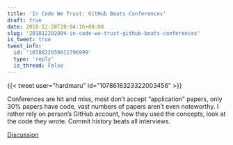 ```yaml
---
title: 'In Code We Trust: GitHub Beats Conferences'
draft: true
date: 2018-12-28T20:04:16+00:00
slug: '201812282004-in-code-we-trust-github-beats-conferences'
is_tweet: true
tweet_info:
  id: '1078622659011796999'
  type: 'reply'
  is_thread: False
---
```




{{< tweet user="hardmaru" id="1078618323322003456" >}}

Conferences are hit and miss, most don’t accept “application” papers, only 30% papers have code, vast numbers of papers aren’t even noteworthy. I rather rely on person’s GitHub account, how they used the concepts, look at the code they wrote. Commit history beats all interviews.

[Discussion](https://x.com/sytelus/status/1078622659011796999)

